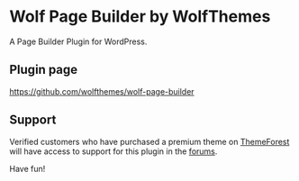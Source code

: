 # Wolf Page Builder by WolfThemes

A Page Builder Plugin for WordPress.

## Plugin page

https://github.com/wolfthemes/wolf-page-builder

## Support

Verified customers who have purchased a premium theme on [ThemeForest](https://wlfthm.es/tf)
will have access to support for this plugin in the [forums](https://wlfthm.es/help).

Have fun!
